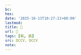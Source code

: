 ```yaml
---
bc:
hex:
date: '2025-10-13T10:27:21+08:00'
lastmod:
title: 􃏡
url: 􃏡
tags: [蓻, 蓺]
src: DCCV, DCCV
note:
---
```

